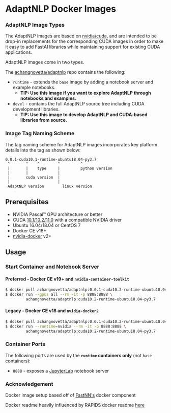 # AdaptNLP Docker Images

### AdaptNLP Image Types

The AdaptNLP images are based on [nvidia/cuda](https://hub.docker.com/r/nvidia/cuda), and are intended to be drop-in replacements for the corresponding CUDA
images in order to make it easy to add FastAI libraries while maintaining support for existing CUDA applications.

AdaptNLP images come in two types.

The [achangnovetta/adaptnlp](https://hub.docker.com/r/achangnovetta/adaptnlp/tags) repo contains the following:
- `runtime` - extends the `base` image by adding a notebook server and example notebooks.
  - **TIP: Use this image if you want to explore AdaptNLP through notebooks and examples.**
- `devel` - contains the full AdaptNLP source tree including CUDA development libraries.
  - **TIP: Use this image to develop AdaptNLP and CUDA-based libraries from source.**

### Image Tag Naming Scheme

The tag naming scheme for AdaptNLP images incorporates key platform details into the tag as shown below:
```
0.0.1-cuda10.1-runtime-ubuntu18.04-py3.7
 ^       ^    ^        ^         ^
 |       |    type     |         python version
 |       |             |
 |       cuda version  |
 |                     |
 AdaptNLP version        linux version
```

## Prerequisites

* NVIDIA Pascal™ GPU architecture or better
* CUDA [10.1/10.2/11.0](https://developer.nvidia.com/cuda-downloads) with a compatible NVIDIA driver
* Ubuntu 16.04/18.04 or CentOS 7
* Docker CE v18+
* [nvidia-docker](https://github.com/nvidia/nvidia-docker/wiki/Installation-(version-2.0)) v2+

## Usage

### Start Container and Notebook Server

#### Preferred - Docker CE v19+ and `nvidia-container-toolkit`
```bash
$ docker pull achangnovetta/adaptnlp:0.0.1-cuda10.2-runtime-ubuntu18.04-py3.7
$ docker run --gpus all --rm -it -p 8888:8888 \
         achangnovetta/adaptnlp:cuda10.2-runtime-ubuntu18.04-py3.7
```

#### Legacy - Docker CE v18 and `nvidia-docker2`
```bash
$ docker pull achangnovetta/adaptnlp:0.0.1-cuda10.2-runtime-ubuntu18.04-py3.7
$ docker run --runtime=nvidia --rm -it -p 8888:8888 \
         achangnovetta/adaptnlp:cuda10.2-runtime-ubuntu18.04-py3.7
```

### Container Ports

The following ports are used by the **`runtime` containers only** (not `base` containers):

- `8888` - exposes a [JupyterLab](https://jupyterlab.readthedocs.io/en/stable/) notebook server

### Acknowledgement

Docker image setup based off of [FastNN's](https://github.com/aychang95/fastnn/tree/main/docker) docker component

Docker readme heavily influenced by RAPIDS docker readme [here](https://github.com/rapidsai/docker/blob/branch-0.17/dockerhub-readme/Dockerhub_rapidsai.md)